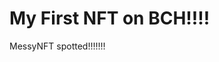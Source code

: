 # My First NFT on BCH!!!!
MessyNFT spotted!!!!!!!
                                                              